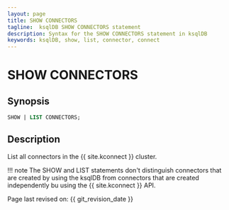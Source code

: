 ```yaml
---
layout: page
title: SHOW CONNECTORS
tagline:  ksqlDB SHOW CONNECTORS statement
description: Syntax for the SHOW CONNECTORS statement in ksqlDB
keywords: ksqlDB, show, list, connector, connect
---
```


SHOW CONNECTORS
===============

Synopsis
--------

```sql
SHOW | LIST CONNECTORS;
```

Description
-----------

List all connectors in the {{ site.kconnect }} cluster.

!!! note
	The SHOW and LIST statements don't distinguish connectors that are created by
    using the ksqlDB from connectors that are created independently bu using the
    {{ site.kconnect }} API.

Page last revised on: {{ git_revision_date }}

